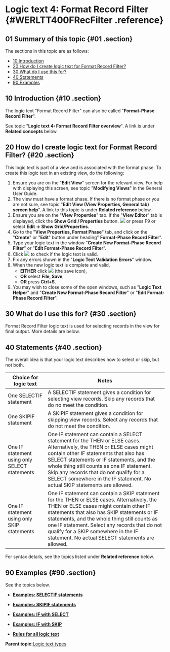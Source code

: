 # Logic text 4: Format Record Filter {#WERLTT400FRecFilter .reference}

## 01 Summary of this topic {#01 .section}

The sections in this topic are as follows:

-   [10 Introduction](WERLTT400FRecFilter.md#10)
-   [20 How do I create logic text for Format Record Filter?](WERLTT400FRecFilter.md#20)
-   [30 What do I use this for?](WERLTT400FRecFilter.md#30)
-   [40 Statements](WERLTT400FRecFilter.md#40)
-   [90 Examples](WERLTT400FRecFilter.md#90)

## 10 Introduction {#10 .section}

The logic text "Format Record Filter" can also be called "**Format-Phase Record Filter**".

See topic "**Logic text 4: Format Record Filter overview**". A link is under **Related concepts** below.

## 20 How do I create logic text for Format Record Filter? {#20 .section}

This logic text is part of a view and is associated with the format phase. To create this logic text in an existing view, do the following:

1.  Ensure you are on the "**Edit View**" screen for the relevant view. For help with displaying this screen, see topic "**Modifying Views**" in the General User Guide.
2.  The view must have a format phase. If there is no format phase or you are not sure, see topic "**Edit View \(View Properties, General tab\) screen help**". A link to this topic is under **Related reference** below.
3.  Ensure you are on the "**View Properties**" tab. If the "**View Editor**" tab is displayed, click the **Show Grid / Properties** button. ![](images/Icon_Show_Grid_Props_01.gif) or press F9 or select **Edit -\> Show Grid/Properties**.
4.  Go to the "**View Properties, Format Phase**" tab, and click on the "**Create**" or "**Edit**" button under heading" **Format-Phase Record Filter**".
5.  Type your logic text in the window "**Create New Format-Phase Record Filter**" or "**Edit Format-Phase Record Filter**".
6.  Click ![](images/Icon_ValidLT_02.gif) to check if the logic text is valid.
7.  Fix any errors shown in the "**Logic Text Validation Errors**" window.
8.  When the new logic text is complete and valid,
    -   **EITHER** click ![](images/Icon_Save_03.GIF) \(the save icon\),
    -   **OR** select **File, Save**,
    -   **OR** press **Ctrl+S**.
9.  You may wish to close some of the open windows, such as "**Logic Text Helper**" and "**Create New Format-Phase Record Filter**" or "**Edit Format-Phase Record Filter**".

## 30 What do I use this for? {#30 .section}

Format Record Filter logic text is used for selecting records in the view for final output. More details are below.

## 40 Statements {#40 .section}

The overall idea is that your logic text describes how to select or skip, but not both.

|Choice for logic text|Notes|
|---------------------|-----|
|One SELECTIF statement|A SELECTIF statement gives a condition for selecting view records. Skip any records that do no meet the condition.|
|One SKIPIF statement|A SKIPIF statement gives a condition for skipping view records. Select any records that do not meet the condition.|
|One IF statement using only SELECT statements|One IF statement can contain a SELECT statement for the THEN or ELSE cases. Alternatively, the THEN or ELSE cases might contain other IF statements that also has SELECT statements or IF statements, and the whole thing still counts as one IF statement. Skip any records that do not qualify for a SELECT somewhere in the IF statement. No actual SKIP statements are allowed.|
|One IF statement using only SKIP statements|One IF statement can contain a SKIP statement for the THEN or ELSE cases. Alternatively, the THEN or ELSE cases might contain other IF statements that also has SKIP statements or IF statements, and the whole thing still counts as one IF statement. Select any records that do not qualify for a SKIP somewhere in the IF statement. No actual SELECT statements are allowed.|

For syntax details, see the topics listed under **Related reference** below.

## 90 Examples {#90 .section}

See the topics below.

-   **[Examples: SELECTIF statements](../html/WERLTT401SELECTIF.md)**  

-   **[Examples: SKIPIF statements](../html/WERLTT402SKIPIF.md)**  

-   **[Examples: IF with SELECT](../html/WERLTT403IFSELECT.md)**  

-   **[Examples: IF with SKIP](../html/WERLTT404IFSKIP.md)**  

-   **[Rules for all logic text](../html/WERLTT999Rules.md)**  


**Parent topic:**[Logic text types](../html/WERLTT000Types.md)

